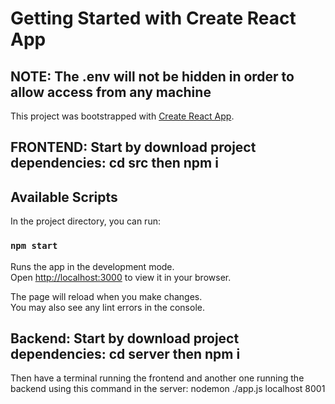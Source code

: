 # Getting Started with Create React App

## NOTE: The .env will not be hidden in order to allow access from any machine

This project was bootstrapped with [Create React App](https://github.com/facebook/create-react-app).

## FRONTEND: Start by download project dependencies: cd src then npm i

## Available Scripts

In the project directory, you can run:

### `npm start`

Runs the app in the development mode.\
Open [http://localhost:3000](http://localhost:3000) to view it in your browser.

The page will reload when you make changes.\
You may also see any lint errors in the console.

## Backend: Start by download project dependencies: cd server then npm i

Then have a terminal running the frontend and another one running the backend using this command in the server: nodemon ./app.js localhost 8001
